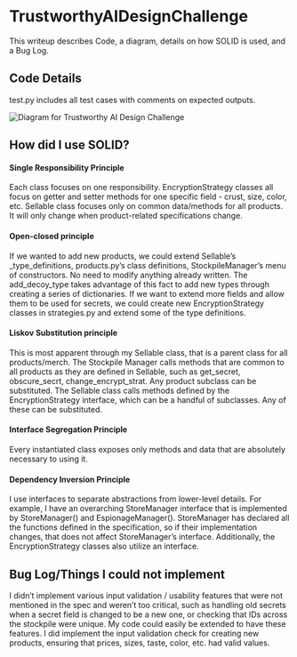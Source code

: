 # TrustworthyAIDesignChallenge

This writeup describes Code, a diagram, details on how SOLID is used, and a Bug Log.

## Code Details
test.py includes all test cases with comments on expected outputs.

![Diagram for Trustworthy AI Design Challenge](https://github.com/MT-GoCode/TrustworthyAIDesignChallenge/assets/36799073/3ac94712-95c2-49b4-967f-f55a8b1ef883)

## How did I use SOLID?
#### Single Responsibility Principle
Each class focuses on one responsibility.
EncryptionStrategy classes all focus on getter and setter methods for one specific field - crust, size, color, etc.
Sellable class focuses only on common data/methods for all products. It will only change when product-related specifications change.

#### Open-closed principle
If we wanted to add new products, we could extend Sellable’s _type_definitions, products.py’s class definitions, StockpileManager’s menu of constructors. No need to modify anything already written.
The add_decoy_type takes advantage of this fact to add new types through creating a series of dictionaries.
If we want to extend more fields and allow them to be used for secrets, we could create new EncryptionStrategy classes in strategies.py and extend some of the type definitions.

#### Liskov Substitution principle 
This is most apparent through my Sellable class, that is a parent class for all products/merch. The Stockpile Manager calls methods that are common to all products as they are defined in Sellable, such as get_secret, obscure_secrt, change_encrypt_strat. Any product subclass can be substituted.
The Sellable class calls methods defined by the EncryptionStrategy interface, which can be a handful of subclasses. Any of these can be substituted.

#### Interface Segregation Principle
Every instantiated class exposes only methods and data that are absolutely necessary to using it.

#### Dependency Inversion Principle
I use interfaces to separate abstractions from lower-level details. For example, I have an overarching StoreManager interface that is implemented by StoreManager() and EspionageManager(). StoreManager has declared all the functions defined in the specification, so if their implementation changes, that does not affect StoreManager’s interface.
Additionally, the EncryptionStrategy classes also utilize an interface.

## Bug Log/Things I could not implement
I didn’t implement various input validation / usability features that were not mentioned in the spec and weren’t too critical, such as handling old secrets when a secret field is changed to be a new one, or checking that IDs across the stockpile were unique. My code could easily be extended to have these features.
I did implement the input validation check for creating new products, ensuring that prices, sizes, taste, color, etc. had valid values.
